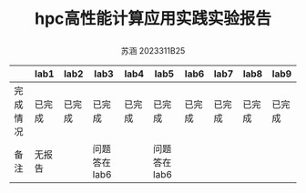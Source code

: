 ﻿# <p align="center">**hpc高性能计算应用实践实验报告**
<p align="center">苏涵 2023311B25


| |lab1|lab2|lab3|lab4|lab5|lab6|lab7|lab8|lab9|
| --- |  ----  | ----  | ----  | ----  | ----  | ----  | ----  | ----  | ----  | 
| 完成情况| 已完成 |已完成 |已完成 |已完成 |已完成 |已完成 |已完成 |已完成 |已完成 |
| 备注 | 无报告 ||问题答在lab6||问题答在lab6|

